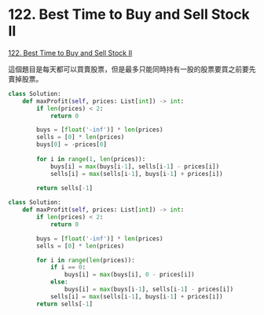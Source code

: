 # 122. Best Time to Buy and Sell Stock II

[122. Best Time to Buy and Sell Stock II](https://leetcode.com/problems/best-time-to-buy-and-sell-stock-ii/)

這個題目是每天都可以買賣股票，但是最多只能同時持有一股的股票要買之前要先賣掉股票。

```python
class Solution:
    def maxProfit(self, prices: List[int]) -> int:
        if len(prices) < 2:
            return 0

        buys = [float('-inf')] * len(prices) 
        sells = [0] * len(prices) 
        buys[0] = -prices[0]
        
        for i in range(1, len(prices)):
            buys[i] = max(buys[i-1], sells[i-1] - prices[i])
            sells[i] = max(sells[i-1], buys[i-1] + prices[i])
            
        return sells[-1]
```

```python
class Solution:
    def maxProfit(self, prices: List[int]) -> int:
        if len(prices) < 2:
            return 0

        buys = [float('-inf')] * len(prices) 
        sells = [0] * len(prices) 

        for i in range(len(prices)):
            if i == 0:
                buys[i] = max(buys[i], 0 - prices[i])
            else:
                buys[i] = max(buys[i-1], sells[i-1] - prices[i])
            sells[i] = max(sells[i-1], buys[i-1] + prices[i])
        return sells[-1]
```

